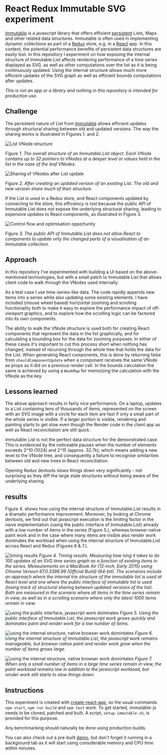 # React Redux Immutable SVG experiment

[Immutable](http://facebook.github.io/immutable-js/) is a javascript library
that offers efficient [persistent](https://en.wikipedia.org/wiki/Persistent_data_structure)
Lists, Maps and other related data structures. Immutable is often used in
implementing dynamic collections as part of a [Redux](https://github.com/reactjs/redux)
 store, e.g. in a [React](https://facebook.github.io/react/) app.
In this context, the potential performance benefits of persistent data structures
are easily lost. In this repository I experiment on how exposing the internal
structure of Immutable.List affects rendering performance of a time series
displayed as SVG, as well as other computations over the list as it is being
continuously updated. Using the internal structure allows much more efficient
updates of the SVG graph as well as efficient bounds computations after updates.

*This is not an app or a library and nothing in this repository is intended for
production use.*

## Challenge

The persistent nature of List from [Immutable](http://facebook.github.io/immutable-js/)
allows efficient updates through structural sharing between old and updated versions.
The way the sharing works is illustrated in Figures 1. and 2.

![List VNode structure](images/Immutable_List.svg)

*Figure 1. The overall structure of an Immutable.List object. Each VNode contains
up to 32 pointers to VNodes at a deeper level or values held in the list in the case of the leaf VNodes.*

![Sharing of VNodes after List update](images/Sharing_After_Update.svg)

*Figure 2. After creating an updated version of an existing List. The old and new
version share much of their structure.*

If the List is used in a Redux store, and React components updated by connecting to the store,
this efficiency is lost because the public API of Immutable List does not expose the
underlying structural sharing, leading to expensive updates to React components,
as illustrated in Figure 3.

![Control flow and optimisation opportunity](images/Flow.svg)

*Figure 3. The public API of Immutable.List does not allow React to components
to update only the changed parts of a visualisation of an Immutable collection.*

## Approach

In this repository I've experimented with building a UI based on the
above-mentioned technologies, but with a small patch to Immutable List that
allows client code to walk through the VNodes used internally.

As a test case I use time-series-like data. The code rapidly appends new items into a
series while also updating some existing elements. I have included
(mouse wheel based) horizontal zooming and scrolling functionality both to make
it easy to explore the performance impact of off-viewport graphics, and to
explore how the scrolling logic can be factored into its own components.

The ability to walk the VNode structure is used both for creating React
components that represent the data in the list graphically, and for calculating
a bounding box for the data for zooming purposes. In either of these cases it's
important to cut this process short when nothing has changed, instead of
recursing through the whole tree that holds the data for the List. When
generating React components, this is done by returning false from
`shouldComponentUpdate` when a component receives the same VNode as props as it
did on a previous render call. In the bounds calculation the same is achieved by
using a `WeakMap` for memoizing the calculation with the VNode as the key.

## Lessons learned

The above approach results in fairly nice performance. On a laptop, updates to
a List containing tens of thousands of items, represented on the screen with an
SVG image with a circle for each item are fast if only a small part of the whole
series is visible. If a larger portion is visible, rendering and painting starts
to get slow even though the Render code in the client app as well as React
reconciliation are still quick.

Immutable List is not the perfect data structure for the demonstrated case. This
is evidenced by the noticeable pauses when the number of elements exceeds 2^10
(1024) and 2^15 (approx. 32.7k), which means adding a new level to the VNode
tree, and consequently a failure to recognise similarities between old and new
trees in React reconciliation.

Opening Redux devtools slows things down very significantly - not surprising as
they diff the large state structures without being aware of the underlying
sharing.

## results

Figure 4. shows how using the internal structure of Immutable.List results in
a dramatic performance improvement. Moreover, by looking at Chrome devtools,
we find out that javascript execution is the limiting factor in the naive
implementation (using the public interface of Immutable.List) already with a low
number of items in the series (Figure 5.), whereas browser native paint
work and in the case where many items are visible also render work dominates
the workload when using the internal structure of Immutable.List across
React and Redux (Figures 6 & 7.).

![timing results](results/result.png)
*Figure 4. Timing results. Measuring how long it takes to do 100 updates of
an SVG time series graph as a function of existing items in the series.
Measurements on a MacBook Air (13-inch, Early 2015) using Chrome Version
67.0.3396.99 (Official Build) (64-bit). The scenarios include an approach
where the internal trie structure of the immutable list is used at React level
and one where the public interface of immutable list is used (losing track of
structural sharing between updated versions of the list). Both are measured
in the scenario where all items in the time series remain in view, as well
as in a scrolling scenario where only the latest 1000 items remain in view.*

![using the public interface, javascript work dominates](results/small-count.png)
*Figure 5. Using the public interface of Immutable.List, the javascript work
grows quickly and dominates paint and render work for a low number of items.*

![using the internal structure, native browser work domintates](results/large-count.png)
*Figure 6. Using the internal structure of Immutable.List, the javascript work
remains manageable, but browser native paint and render work grow when
the number of items grows large.*

![using the internal structure, native browser work domintates](results/large-count-limited-view.png)
*Figure 7. When only a small number of items in a large time series remain in view,
the paint workload remains low in addition to the javascript workload,
but render work still starts to slow things down.*

## Instructions

This experiment is created with
[create-react-app](https://github.com/facebookincubator/create-react-app),
so the usual commands `npm start`, `npm run build` and `npm test` work.
To get started, immutable-js needs to be cloned, patched and built.
A script, `setup-immutable.sh`, is provided for this purpose.

Any benchmarking should naturally be done using production builds.

You can also check out a pre-built
[demo](https://heikela.github.io/react-redux-immutable-trial), but don't forget
it running in a background tab as it will start using considerable memory and
CPU time within minutes.
